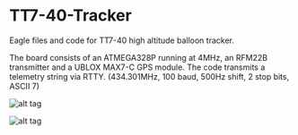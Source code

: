 # TT7-40-Tracker
Eagle files and code for TT7-40 high altitude balloon tracker.

The board consists of an ATMEGA328P running at 4MHz, an RFM22B transmitter and a UBLOX MAX7-C GPS module.
The code transmits a telemetry string via RTTY. (434.301MHz, 100 baud, 500Hz shift, 2 stop bits, ASCII 7)

![alt tag](https://cloud.githubusercontent.com/assets/12703132/7925792/6dc30872-08c9-11e5-9a15-45234a624c48.JPG)

![alt tag](https://cloud.githubusercontent.com/assets/12703132/7925796/7af4a460-08c9-11e5-804c-ac862e746a64.JPG)
